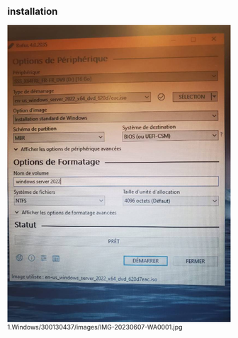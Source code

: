 ## installation
<img src=images/IMG-20230607-WA0001.jpg width='' height='' > </img>
1.Windows/300130437/images/IMG-20230607-WA0001.jpg
